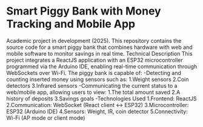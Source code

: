 # Smart Piggy Bank with Money Tracking and Mobile App
Academic project in development (2025). This repository contains the source code for a smart piggy bank that combines hardware with web and mobile software to monitor savings in real time.
Technical Description
This project integrates a ReactJS application with an ESP32 microcontroller programmed via the Arduino IDE, enabling real-time communication through WebSockets over Wi-Fi.
The piggy bank is capable of:
-Detecting and counting inserted money using sensors such as:
1.Weight sensors
2.Coin detectors
3.Infrared sensors
-Communicating the current status to a web/mobile app, allowing users to view:
1.The total amount saved
2.A history of deposits
3.Savings goals
-Technologies Used
1.Frontend: ReactJS
2.Communication: WebSocket (React client ↔ ESP32)
3.Microcontroller: ESP32 (Arduino IDE)
4.Sensors: Weight, IR, coin detector
5.Connectivity: Wi-Fi (AP mode or client mode)
